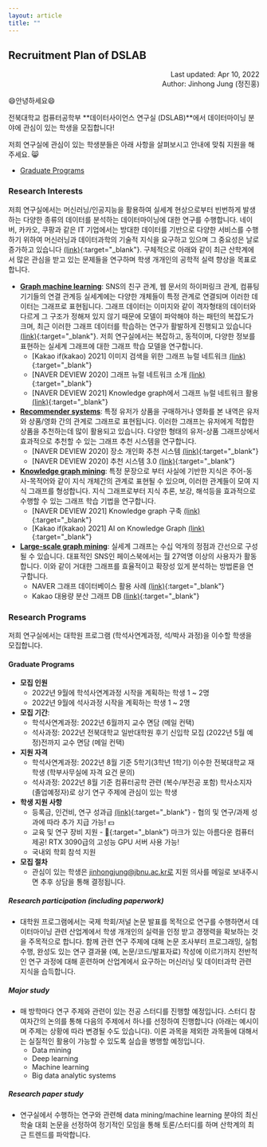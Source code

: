```yaml
---
layout: article
title: ""
---
```


## Recruitment Plan of DSLAB

<p style='text-align: right'>
Last updated: Apr 10, 2022 <br/>
Author: Jinhong Jung (정진홍)
</p>

😄안녕하세요😄

전북대학교 컴퓨터공학부 **데이터사이언스 연구실 (DSLAB)**에서 데이터마이닝 분야에 관심이 있는 학생을 모집합니다!

저희 연구실에 관심이 있는 학생분들은 아래 사항을 살펴보시고 안내에 맞춰 지원을 해주세요. 😸

* [Graduate Programs](#graduate-programs)

<!--
* [Undergraduate Research Internship Program](#undergraduate-research-internship-program)
#### Table of organization

|                   | Undergraduate Research <br />Internship Program | Master<br />Program | Doctorial<br />Program |
| :---------------: | :---------------------------------------------: | :-----------------: | :--------------------: |
| # of vacant seats |                        4                        |          2          |           0            |


#### How to apply

* **Undergraduate Research Internship Program**: 
  * <s>[[link]]를 통해 내용을 작성한 뒤 제출해주세요.</s> 지원자가 많아서 당분간 link를 닫습니다.  
  * 최종 활동 여부는 인터뷰 후에 결정됩니다. 
* **Graduate Programs (Master/Ph.D.)**: 아래 내용을 DSLAB의 지도교수 이메일 (jinhongjung@jbnu.ac.kr)로 보내주시면 됩니다. 
  * Full Curriculum Vitae (or resume), and Transcript
-->

### Research Interests

저희 연구실에서는 머신러닝/인공지능을 활용하여 실세계 현상으로부터 빈번하게 발생하는 다양한 종류의 데이터를 분석하는 데이터마이닝에 대한 연구를 수행합니다. 네이버, 카카오, 쿠팡과 같은 IT 기업에서는 방대한 데이터를 기반으로 다양한 서비스를 수행하기 위하여 머신러닝과 데이터과학의 기술적 지식을 요구하고 있으며 그 중요성은 날로 증가하고 있습니다 [(link)](https://trends.google.co.kr/trends/explore?date=all&q=%2Fm%2F0jt3_q3){:target="_blank"}. 구체적으로 아래와 같이 최근 산학계에서 많은 관심을 받고 있는 문제들을 연구하며 학생 개개인의 공학적 실력 향상을 목표로 합니다. 


* [**Graph machine learning**](): SNS의 친구 관계, 웹 문서의 하이퍼링크 관계, 컴퓨팅 기기들의 연결 관계등 실세계에는 다양한 개체들이 특정 관계로 연결되며 이러한 데이터는 그래프로 표현됩니다. 그래프 데이터는 이미지와 같이 격자형태의 데이터와 다르게 그 구조가 정해져 있지 않기 때문에 모델이 파악해야 하는 패턴의 복잡도가 크며, 최근 이러한 그래프 데이터를 학습하는 연구가 활발하게 진행되고 있습니다 [(link)](https://trends.google.co.kr/trends/explore?date=all&q=%2Fg%2F11nx0n3ymb){:target="_blank"}. 저희 연구실에서는 복잡하고, 동적이며, 다양한 정보를 표현하는 실세계 그래프에 대한 그래프 학습 모델을 연구합니다. 
  - [Kakao if(kakao) 2021] 이미지 검색을 위한 그래프 뉴럴 네트워크 [(link)](https://bit.ly/3JsIDlj){:target="_blank"}
  - [NAVER DEVIEW 2020] 그래프 뉴럴 네트워크 소개 [(link)](https://tv.naver.com/v/16969161){:target="_blank"}
  - [NAVER DEVIEW 2021] Knowledge graph에서 그래프 뉴럴 네트워크 활용 [(link)](https://bit.ly/3vfbDrq){:target="_blank"}
* [**Recommender systems**](): 특정 유저가 상품을 구매하거나 영화를 본 내역은 유저와 상품/영화 간의 관계로 그래프로 표현됩니다. 이러한 그래프는 유저에게 적합한 상품을 추천하는데 많이 활용되고 있습니다. 다양한 형태의 유저-상품 그래프상에서 효과적으로 추천할 수 있는 그래프 추천 시스템을 연구합니다. 
  - [NAVER DEVIEW 2020] 장소 개인화 추천 시스템 [(link)](https://bit.ly/37JcqJj){:target="_blank"}
  - [NAVER DEVIEW 2020] 추천 시스템 3.0 [(link)](https://bit.ly/3rGb611){:target="_blank"}
* [**Knowledge graph mining**](): 특정 문장으로 부터 사실에 기반한 지식은 주어-동사-목적어와 같이 지식 개체간의 관계로 표현될 수 있으며, 이러한 관계들이 모여 지식 그래프를 형성합니다. 지식 그래프로부터 지식 추론, 보강, 해석등을 효과적으로 수행할 수 있는 그래프 학습 기법을 연구합니다.
  - [NAVER DEVIEW 2021] Knowledge graph 구축 [(link)](https://bit.ly/3JzRSAa){:target="_blank"}
  - [Kakao if(kakao) 2021] AI on Knowledge Graph [(link)](https://bit.ly/3756Hh3){:target="_blank"}
* [**Large-scale graph mining**](): 실세계 그래프는 수십 억개의 정점과 간선으로 구성될 수 있습니다. 대표적인 SNS인 페이스북에서는 월 27억명 이상의 사용자가 활동합니다. 이와 같이 거대한 그래프를 효율적이고 확장성 있게 분석하는 방법론을 연구합니다. 
  - NAVER 그래프 데이터베이스 활용 사례 [(link)](https://d2.naver.com/helloworld/8446520){:target="_blank"}
  - Kakao 대용량 분산 그래프 DB [(link)](https://tech.kakao.com/2016/01/29/opensource-1-s2graph/){:target="_blank"}



### Research Programs

저희 연구실에서는 대학원 프로그램 (학석사연계과정, 석/박사 과정)을 이수할 학생을 모집합니다. 

#### Graduate Programs

* **모집 인원**
  * 2022년 9월에 학석사연계과정 시작을 계획하는 학생 1 ~ 2명
  * 2022년 9월에 석사과정 시작을 계획하는 학생 1 ~ 2명
* **모집 기간**: 
  * 학석사연계과정: 2022년 6월까지 교수 면담 (메일 컨택)
  * 석사과정: 2022년 전북대학교 일반대학원 후기 신입학 모집 (2022년 5월 예정)전까지 교수 면담 (메일 컨택)
* **지원 자격**
  * 학석사연계과정: 2022년 8월 기준 5학기(3학년 1학기) 이수한 전북대학교 재학생 (학부사무실에 자격 요건 문의)
  * 석사과정: 2022년 8월 기준 컴퓨터공학 관련 (복수/부전공 포함) 학사소지자 (졸업예정자)로 상기 연구 주제에 관심이 있는 학생
* **학생 지원 사항**
  - 등록금, 인건비, 연구 성과급 [(link)](/recruitments/tuition.pdf){:target="_blank"} - 협의 및 연구/과제 성과에 따라 추가 지급 가능! 💵
  - 교육 및 연구 장비 지원 - [](https://www.apple.com/kr/shop/buy-mac/imac){:target="_blank"} 마크가 있는 아름다운 컴퓨터 제공! RTX 3090급의 고성능 GPU 서버 사용 가능!
  - 국내외 학회 참석 지원
* **모집 절차**
  - 관심이 있는 학생은 jinhongjung@jbnu.ac.kr로 지원 의사를 메일로 보내주시면 추후 상담을 통해 결정됩니다. 

##### Research participation (including paperwork)

* 대학원 프로그램에서는 국제 학회/저널 논문 발표를 목적으로 연구를 수행하면서 데이터마이닝 관련 산업계에서 학생 개개인의 실력을 인정 받고 경쟁력을 확보하는 것을 주목적으로 합니다. 함께 관련 연구 주제에 대해 논문 조사부터 프로그래밍, 실험 수행, 완성도 있는 연구 결과물 (예, 논문/코드/발표자료) 작성에 이르기까지 전반적인 연구 과정에 대해 훈련하며 산업계에서 요구하는 머신러닝 및 데이터과학 관련 지식을 습득합니다.

##### Major study

* 매 방학마다 연구 주제와 관련이 있는 전공 스터디를 진행할 예정입니다. 스터디 참여자간의 논의를 통해 다음의 주제에서 하나를 선정하여 진행합니다 (아래는 예시이며 주제는 상황에 따라 변경될 수도 있습니다). 이론 과목을 제외한 과목들에 대해서는 실질적인 활용이 가능할 수 있도록 실습을 병행할 예정입니다. 
  * Data mining
  * Deep learning
  * Machine learning 
  * Big data analytic systems

##### Research paper study 
* 연구실에서 수행하는 연구와 관련해 data mining/machine learning 분야의 최신 학술 대회 논문을 선정하여 정기적인 모임을 통해 토론/스터디를 하며 산학계의 최근 트렌드를 파악합니다. 

<!--
#### Undergraduate Research Internship Program
학부연구생 인턴쉽 프로그램은 machine learning/data mining 관련 과목 스터디에 참여해서 배경지식을 공부하고, 연구실에서 수행하는 연구에 보조 역할로 참여하면서 (이력서에 활용 가능한 수준의) 연구 관련 경험을 쌓는 것을 목표로 합니다. 

* **지원**: 인건비 (연구장려금), 교육 및 연구 장비 지원, 국내외 학회 참석 지원
* **모집대상**: 전북대학교 학부 3~4학년 재학생 및 휴학생 (컴퓨터공학 및 복수/부전공 대상)


##### Research participation
학부연구생 인턴쉽 프로그램은 machine learning/data mining 관련 과목 스터디에 참여해서 배경지식을 공부하고, 연구실에서 수행하는 연구에 보조 역할로 참여하면서 (이력서에 활용 가능한 수준의) 연구 관련 경험을 쌓는 것을 목표로 합니다. 

* **지원**: 인건비 (연구장려금), 연구 성과급, 교육 및 연구 장비 (연구실 자리, PC 및 서버 등) 지원
* **모집대상**: 전북대학교 학부 2~4학년 재학생 및 휴학생 (프로그래밍 교과목 및 자료구조/알고리즘을 수강한 타학과 학생도 지원 가능) 



* 개별적으로 할당된 연구 주제에서 몇몇 논문들을 선택하여 공부하고 논문을 정리/재현 - 논문에서 사용된 알고리즘을 구현/분석해보고 실험을 수행 - 하는 연습을 합니다. 이 과정에서 논문에서 제안된 메소드의 약점들을 분석하여 수행시간이나 정확도 등의 성능을 개선하고 Github 등을 통해 공개하는 것을 목표로 합니다. 주제의 난이도 및 규모에 따라 개인/그룹(2~3인)으로 진행 될 수 있습니다. 
  * 이 과정을 통해 연구 논문 서베이 경험, machine learning/data mining 관련 알고리즘 구현 및 분석 경험, data mining/deep learning  library (e.g., pytorch) 사용 경험, GitHub 공개 저장소를 통한 기여 경험 등을 쌓을 수 있습니다. 

##### ETC

* 원할 경우 연구 논문 스터디 (research paper study) 및 학회 또는 저널 논문 작성을 위한 연구에 참여 가능합니다. 



##### ETC

* 원할 경우 연구 학부연구생과 함께 전공 스터디에 참여할 수 있습니다. 


-->
